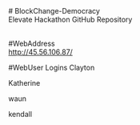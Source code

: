 <html>
# BlockChange-Democracy<br>
Elevate Hackathon GitHub Repository<br><br>

#WebAddress
<br>
http://45.56.106.87/

#WebUser Logins
Clayton

Katherine

waun

kendall
</html>
